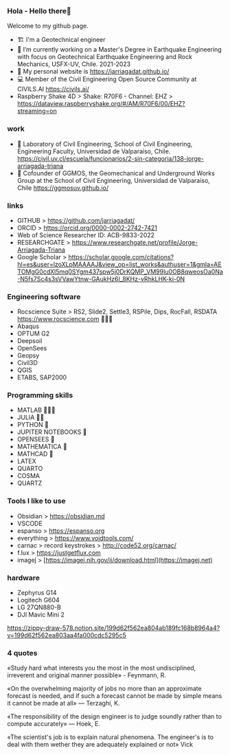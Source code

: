 ### Hola - Hello there👋
Welcome to my github page.
- 🏗️ I'm a Geotechnical engineer
- 🔭 I’m currently working on a Master's Degree in Earthquake Engineering with focus on Geotechnical Earthquake Engineering and Rock Mechanics, USFX-UV, Chile. 2021-2023
- 📣 My personal website is https://jarriagadat.github.io/
- 💻 Member of the Civil Engineering Open Source Community at CIVILS.AI  https://civils.ai/
- Raspberry Shake 4D > Shake: R70F6 - Channel: EHZ > https://dataview.raspberryshake.org/#/AM/R70F6/00/EHZ?streaming=on

### work
- 🧪 Laboratory of Civil Engineering, School of Civil Engineering, Engineering Faculty, Universidad de Valparaiso, Chile. https://civil.uv.cl/escuela/funcionarios/2-sin-categoria/138-jorge-arriagada-triana
- 🌱 Cofounder of GGMOS, the Geomechanical and Underground Works Group at the School of Civil Engineering, Universidad de Valparaiso, Chile https://ggmosuv.github.io/

### links
- GITHUB > https://github.com/jarriagadat/
- ORCID > https://orcid.org/0000-0002-2742-7421
- Web of Science Researcher ID: ACB-9833-2022
- RESEARCHGATE > https://www.researchgate.net/profile/Jorge-Arriagada-Triana
- Google Scholar > https://scholar.google.com/citations?hl=es&user=lzoXLpMAAAAJ&view_op=list_works&authuser=1&gmla=AETOMgG0cdXl5mq0SYgm437spw5j0DrKQMP_VM99Iu0OB8qweosOa0Na-N5fs7Sc4s3sVVawYtnw-GAukHz6I_8KHz-vRhkLHK-ki-0N

<!--

**jaatriana/jaatriana** is a ✨ _special_ ✨ repository because its `README.md` (this file) appears on your GitHub profile.

Here are some ideas to get you started:

- 🔭 I’m currently working on ...
- 🌱 I’m currently learning BIM
- 👯 I’m looking to collaborate on JetGrouting
-->

### Engineering software
+ Rocscience Suite > RS2, Slide2, Settle3, RSPile, Dips, RocFall, RSDATA https://www.rocscience.com 🌟🌟🌟
+ Abaqus
+ OPTUM G2
+ Deepsoil
+ OpenSees
+ Geopsy
+ Civil3D
+ QGIS
+ ETABS, SAP2000

### Programming skills
+ MATLAB  🌟🌟🌟
+ JULIA   🌟🌟
+ PYTHON  🌟
+ JUPITER NOTEBOOKS 🌟
+ OPENSEES 🌟
+ MATHEMATICA 🌟
+ MATHCAD 🌟
+ LATEX
+ QUARTO
+ COSMA
+ QUARTZ

### Tools I like to use
+ Obsidian > https://obsidian.md
+ VSCODE
+ espanso > https://espanso.org
+ everything > https://www.voidtools.com/
+ carnac > record keystrokes > http://code52.org/carnac/
+ f.lux > https://justgetflux.com
+ imagej > [https://imagej.nih.gov/ij/download.html](https://imagej.net)

### hardware
+ Zephyrus G14
+ Logitech G604
+ LG 27QN880-B
+ DJI Mavic Mini 2

https://zippy-draw-578.notion.site/199d62f562ea804ab189fc168b8964a4?v=199d62f562ea803aa4fa000cdc5295c5

  ### 4 quotes
«Study hard what interests you the most in the most undisciplined, irreverent and original manner possible» - Feynmann, R.

«On the overwhelming majority of jobs no more than an approximate forecast is needed, and if such a forecast cannot be made by simple means it cannot be made at all» ― Terzaghi, K.

«The responsibility of the design engineer is to judge soundly rather than to compute accurately» ― Hoek, E.

«The scientist's job is to explain natural phenomena. The engineer's is to deal with them wether they are adequately explained or not» Vick
